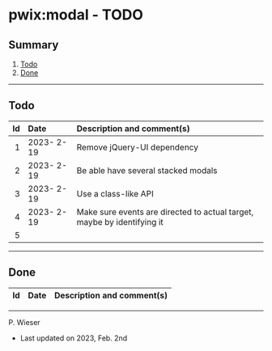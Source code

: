 # pwix:modal - TODO

## Summary

1. [Todo](#todo)
2. [Done](#done)

---
## Todo

|   Id | Date       | Description and comment(s) |
| ---: | :---       | :---                       |
|    1 | 2023- 2-19 | Remove jQuery-UI dependency |
|    2 | 2023- 2-19 | Be able have several stacked modals |
|    3 | 2023- 2-19 | Use a class-like API |
|    4 | 2023- 2-19 | Make sure events are directed to actual target, maybe by identifying it |
|    5 | | |

---
## Done

|   Id | Date       | Description and comment(s) |
| ---: | :---       | :---                       |

---
P. Wieser
- Last updated on 2023, Feb. 2nd
